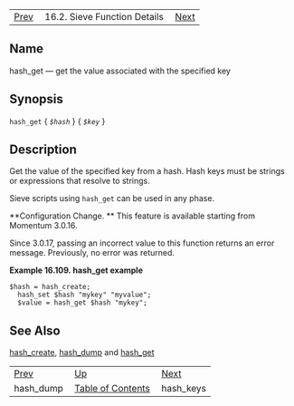 |     |     |     |
| --- | --- | --- |
| [Prev](sieve.ref.hash_dump)  | 16.2. Sieve Function Details |  [Next](sieve.ref.hash_keys) |

<a name="sieve.ref.hash_get"></a>
## Name

hash_get — get the value associated with the specified key

## Synopsis

`hash_get` { *`$hash`* } { *`$key`* }

<a name="idp30914720"></a>
## Description

Get the value of the specified key from a hash. Hash keys must be strings or expressions that resolve to strings.

Sieve scripts using `hash_get` can be used in any phase.

**Configuration Change. ** This feature is available starting from Momentum 3.0.16.

Since 3.0.17, passing an incorrect value to this function returns an error message. Previously, no error was returned.

<a name="example.hash_get"></a>

**Example 16.109. hash_get example**

```
$hash = hash_create;
  hash_set $hash "mykey" "myvalue";
  $value = hash_get $hash "mykey";
```

<a name="idp30923920"></a>
## See Also

[hash_create](sieve.ref.hash_create "hash_create"), [hash_dump](sieve.ref.hash_dump "hash_dump") and [hash_get](sieve.ref.hash_get "hash_get")


|     |     |     |
| --- | --- | --- |
| [Prev](sieve.ref.hash_dump)  | [Up](sieve.ref.files) |  [Next](sieve.ref.hash_keys) |
| hash_dump  | [Table of Contents](index) |  hash_keys |
